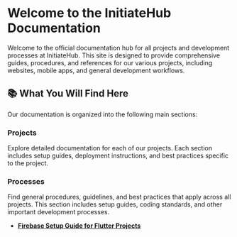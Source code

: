 # Welcome to the InitiateHub Documentation

Welcome to the official documentation hub for all projects and development processes at InitiateHub. This site is designed to provide comprehensive guides, procedures, and references for our various projects, including websites, mobile apps, and general development workflows.

## 📚 What You Will Find Here

Our documentation is organized into the following main sections:

### Projects

Explore detailed documentation for each of our projects. Each section includes setup guides, deployment instructions, and best practices specific to the project.

### Processes

Find general procedures, guidelines, and best practices that apply across all projects. This section includes setup guides, coding standards, and other important development processes.

- [**Firebase Setup Guide for Flutter Projects**](processes/general/firebase-flutte.md)
